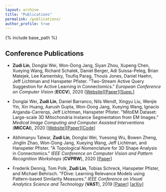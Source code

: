 ```yaml
---
layout: archive
title: "Publications"
permalink: /publications/
author_profile: true
---
```


<!--
You could also find my papers on my [Google Scholar profile](https://scholar.google.com/citations?user=Fn4hBvcAAAAJ&hl=en).
-->

{% include base_path %}

<!--
{% for post in site.publications reversed %}
  {% include archive-single.html %}
{% endfor %}
-->

Conference Publications
------

* **Zudi Lin**, Donglai Wei, Won-Dong Jang, Siyan Zhou, Xupeng Chen, Xueying Wang, Richard Schalek, Daniel Berger, Adi Suissa-Peleg, Brian Matejek, Lee Kamentsky, Toufiq Parag, Thouis Jones, Daniel Haehn, Jeff Lichtman and Hanspeter Pfister. "Two-Stream Active Query Suggestion for Active Learning in Connectomics."
*European Conference on Computer Vision* (**ECCV**), 2020 [[Website](https://zudi-lin.github.io/projects/#two_stream_active)][[Paper](https://www.ecva.net/papers/eccv_2020/papers_ECCV/papers/123630103.pdf)][[Supp.](https://www.ecva.net/papers/eccv_2020/papers_ECCV/papers/123630103-supp.pdf)]

* Donglai Wei, **Zudi Lin**, Daniel Barranco, Nils Wendt, Xingyu Liu, Wenjie Yin, Xin Huang,
Aarush Gupta, Won-Dong Jang, Xueying Wang, Ignacio Arganda-Carrerqs, Jeff Lichtman, Hanspeter Pfister.
"MitoEM Dataset: Large-scale 3D Mitochondria Instance Segmentation from EM Images."
*Medical Image Computing and Computer Assisted Interventions* (**MICCAI**), 2020 [[Website](https://donglaiw.github.io/page/mitoEM/index.html)][[Paper](https://donglaiw.github.io/paper/2020_miccai_mitoEM.pdf)][[Code](https://github.com/zudi-lin/pytorch_connectomics/tree/master/configs/MitoEM)]

* Abhimanyu Talwar, **Zudi Lin**, Donglai Wei, Yuesong Wu, Bowen Zheng, Jinglin Zhao, Won-Dong Jang, Xueying Wang, Jeff Lichtman, and Hanspeter Pfister.
"A Topological Nomenclature for 3D Shape Analysis in Connectomics." *IEEE Conference on Computer Vision and Pattern Recognition Workshops* (**CVPRW**), 2020 [[Paper](https://openaccess.thecvf.com/content_CVPRW_2020/papers/w57/Talwar_A_Topological_Nomenclature_for_3D_Shape_Analysis_in_Connectomics_CVPRW_2020_paper.pdf)]

* Frederik Dennig, Tom Polk, **Zudi Lin**, Tobias Schreck, Hanspeter Pfister, and Michael Behrisch.
"FDive: Learning Relevance Models using Pattern-based Similarity Measures."
*IEEE Conference on Visual Analytics Science and Technology* (**VAST**), 2019 [[Paper](https://ieeexplore.ieee.org/abstract/document/8986940)] [[arXiv](https://arxiv.org/abs/1907.12489)]
